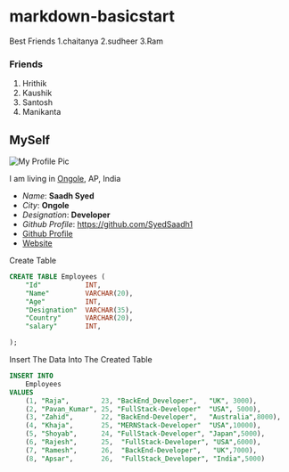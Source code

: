 # markdown-basicstart
Best Friends
1.chaitanya
2.sudheer
3.Ram 


### Friends
1. Hrithik
2. Kaushik
3. Santosh
4. Manikanta

## MySelf
![My Profile Pic](https://pbs.twimg.com/profile_images/942638283535761408/kfzxDnf4_400x400.jpg)

I am living in [Ongole](https://prakasam.ap.gov.in/), AP, India

- *Name*: **Saadh Syed**
- _City_: __Ongole__
- *Designation*: **Developer**
- _Github Profile_: https://github.com/SyedSaadh1
- [Github Profile](https://github.com/SyedSaadh1)
- [Website](https://www.linkedin.com/in/syed-saadh-b8b0371ba/?originalSubdomain=in)

Create Table
```sql
CREATE TABLE Employees (
    "Id"           INT,
    "Name"         VARCHAR(20),
    "Age"          INT,
    "Designation"  VARCHAR(35),
    "Country"      VARCHAR(20),
    "salary"       INT,

);
```

Insert The Data Into The Created Table
```sql
INSERT INTO
    Employees
VALUES
    (1, "Raja",        23, "BackEnd_Developer",   "UK", 3000),
    (2, "Pavan_Kumar", 25, "FullStack-Developer"  "USA", 5000),
    (3, "Zahid",       22, "BackEnd-Developer",   "Australia",8000),
    (4, "Khaja",       25, "MERNStack-Developer"  "USA",10000),
    (5, "Shoyab",      24, "FullStack-Developer", "Japan",5000),
    (6, "Rajesh",      25,  "FullStack-Developer", "USA",6000),
    (7, "Ramesh",      26,  "BackEnd-Developer",   "UK",7000),
    (8, "Apsar",       26,  "FullStack_Developer", "India",5000)
```
